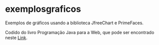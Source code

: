 # exemplosgraficos
Exemplos de gráficos usando a biblioteca JfreeChart e PrimeFaces.

Codido do livro Programação Java para a Web, que pode ser encontrado neste <a href="http://www.javaparaweb.com.br/blog/">Link</a>.
